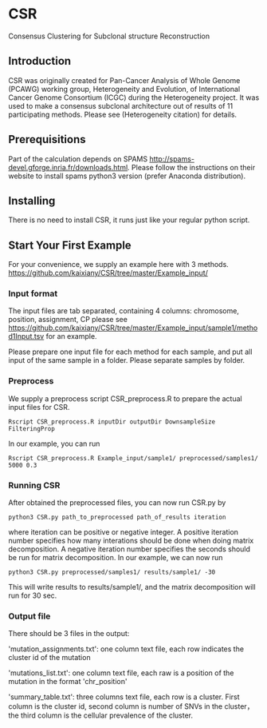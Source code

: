 # CSR
Consensus Clustering for Subclonal structure Reconstruction
## Introduction
CSR was originally created for Pan-Cancer Analysis of Whole Genome (PCAWG) working group, Heterogeneity and Evolution, of International Cancer Genome Consortium (ICGC) during the Heterogeneity project. It was used to make a consensus subclonal architecture out of results of 11 participating methods. Please see (Heterogeneity citation) for details.
## Prerequisitions
Part of the calculation depends on SPAMS http://spams-devel.gforge.inria.fr/downloads.html. Please follow the instructions on their website to install spams python3 version (prefer Anaconda distribution).
## Installing
There is no need to install CSR, it runs just like your regular python script.
## Start Your First Example
For your convenience, we supply an example here with 3 methods. https://github.com/kaixiany/CSR/tree/master/Example_input/
### Input format
The input files are tab separated, containing 4 columns: chromosome, position, assignment, CP please see https://github.com/kaixiany/CSR/tree/master/Example_input/sample1/method1Input.tsv for an example.

Please prepare one input file for each method for each sample, and put all input of the same sample in a folder. Please separate samples by folder.

### Preprocess
We supply a preprocess script CSR_preprocess.R to prepare the actual input files for CSR.
```
Rscript CSR_preprocess.R inputDir outputDir DownsampleSize FilteringProp
```
In our example, you can run
```
Rscript CSR_preprocess.R Example_input/sample1/ preprocessed/samples1/ 5000 0.3
```

### Running CSR
After obtained the preprocessed files, you can now run CSR.py by
```
python3 CSR.py path_to_preprocessed path_of_results iteration
```
where iteration can be positive or negative integer. A positive iteration number specifies how many interations should be done when doing matrix decomposition. A negative iteration number specifies the seconds should be run for matrix decomposition. In our example, we can now run
```
python3 CSR.py preprocessed/samples1/ results/sample1/ -30
```
This will write results to results/sample1/, and the matrix decomposition will run for 30 sec.

### Output file
There should be 3 files in the output:

'mutation_assignments.txt': one column text file, each row indicates the cluster id of the mutation

'mutations_list.txt': one column text file, each raw is a position of the mutation in the format 'chr_position'

'summary_table.txt': three columns text file, each row is a cluster. First column is the cluster id, second column is number of SNVs in the cluster， the third column is the cellular prevalence of the cluster.
